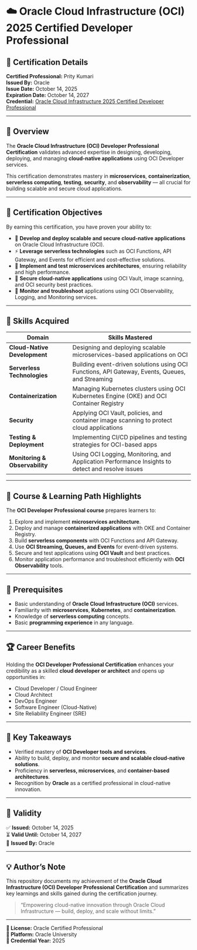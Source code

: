 # ☁️ Oracle Cloud Infrastructure (OCI) 2025 Certified Developer Professional

## 🏅 Certification Details

**Certified Professional:** Prity Kumari  
**Issued By:** Oracle  
**Issue Date:** October 14, 2025  
**Expiration Date:** October 14, 2027  
**Credential:** [Oracle Cloud Infrastructure 2025 Certified Developer Professional](#)  

---

## 📘 Overview

The **Oracle Cloud Infrastructure (OCI) Developer Professional Certification** validates advanced expertise in designing, developing, deploying, and managing **cloud-native applications** using OCI Developer services.  

This certification demonstrates mastery in **microservices**, **containerization**, **serverless computing**, **testing**, **security**, and **observability** — all crucial for building scalable and secure cloud applications.

---

## 🎯 Certification Objectives

By earning this certification, you have proven your ability to:

- 🧩 **Develop and deploy scalable and secure cloud-native applications** on Oracle Cloud Infrastructure (OCI).  
- ⚡ **Leverage serverless technologies** such as OCI Functions, API Gateway, and Events for efficient and cost-effective solutions.  
- 🧠 **Implement and test microservices architectures**, ensuring reliability and high performance.  
- 🔐 **Secure cloud-native applications** using OCI Vault, image scanning, and OCI security best practices.  
- 🧾 **Monitor and troubleshoot** applications using OCI Observability, Logging, and Monitoring services.

---

## 🧠 Skills Acquired

| Domain | Skills Mastered |
|--------|-----------------|
| **Cloud-Native Development** | Designing and deploying scalable microservices-based applications on OCI |
| **Serverless Technologies** | Building event-driven solutions using OCI Functions, API Gateway, Events, Queues, and Streaming |
| **Containerization** | Managing Kubernetes clusters using OCI Kubernetes Engine (OKE) and OCI Container Registry |
| **Security** | Applying OCI Vault, policies, and container image scanning to protect cloud applications |
| **Testing & Deployment** | Implementing CI/CD pipelines and testing strategies for OCI-based apps |
| **Monitoring & Observability** | Using OCI Logging, Monitoring, and Application Performance Insights to detect and resolve issues |

---

## 🧩 Course & Learning Path Highlights

The **OCI Developer Professional course** prepares learners to:

1. Explore and implement **microservices architecture**.  
2. Deploy and manage **containerized applications** with OKE and Container Registry.  
3. Build **serverless components** with OCI Functions and API Gateway.  
4. Use **OCI Streaming, Queues, and Events** for event-driven systems.  
5. Secure and test applications using **OCI Vault** and best practices.  
6. Monitor application performance and troubleshoot efficiently with **OCI Observability** tools.

---

## 🧱 Prerequisites

- Basic understanding of **Oracle Cloud Infrastructure (OCI)** services.  
- Familiarity with **microservices**, **Kubernetes**, and **containerization**.  
- Knowledge of **serverless computing** concepts.  
- Basic **programming experience** in any language.

---

## 🏆 Career Benefits

Holding the **OCI Developer Professional Certification** enhances your credibility as a skilled **cloud developer or architect** and opens up opportunities in:

- Cloud Developer / Cloud Engineer  
- Cloud Architect  
- DevOps Engineer  
- Software Engineer (Cloud-Native)  
- Site Reliability Engineer (SRE)

---

## 🚀 Key Takeaways

- Verified mastery of **OCI Developer tools and services**.  
- Ability to build, deploy, and monitor **secure and scalable cloud-native solutions**.  
- Proficiency in **serverless, microservices**, and **container-based architectures**.  
- Recognition by **Oracle** as a certified professional in cloud-native innovation.

---

## 📅 Validity

✅ **Issued:** October 14, 2025  
⏳ **Valid Until:** October 14, 2027  
🏢 **Issued By:** Oracle  

---

## 💡 Author’s Note

This repository documents my achievement of the **Oracle Cloud Infrastructure (OCI) Developer Professional Certification** and summarizes key learnings and skills gained during the certification journey.

> “Empowering cloud-native innovation through Oracle Cloud Infrastructure — build, deploy, and scale without limits.”

---

**📄 License:** Oracle Certified Professional  
**🏫 Platform:** Oracle University  
**📍 Credential Year:** 2025  
